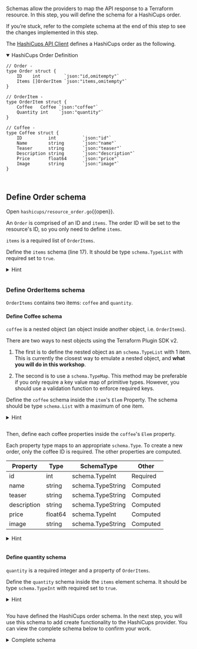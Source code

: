 Schemas allow the providers to map the API response to a Terraform resource. In this step, you will define the schema for a HashiCups order.

If you’re stuck, refer to the complete schema at the end of this step to see the changes implemented in this step.

The [HashiCups API Client](https://github.com/hashicorp-demoapp/hashicups-client-go) defines a HashiCups order as the following.

<details style="padding-bottom: 1em;" open>
<summary>HashiCups Order Definition</summary>

```
// Order -
type Order struct {
	ID    int         `json:"id,omitempty"`
	Items []OrderItem `json:"items,omitempty"`
}

// OrderItem -
type OrderItem struct {
	Coffee   Coffee `json:"coffee"`
	Quantity int    `json:"quantity"`
}

// Coffee -
type Coffee struct {
	ID          int          `json:"id"`
	Name        string       `json:"name"`
	Teaser      string       `json:"teaser"`
	Description string       `json:"description"`
	Price       float64      `json:"price"`
	Image       string       `json:"image"`
}
```
</details>

## Define Order schema

Open `hashicups/resource_order.go`{{open}}.

An `Order` is comprised of an ID and `items`. The order ID will be set to the resource's ID, so you only need to define `items`.

`items` is a required list of `OrderItems`. 

Define the `items` schema (line 17). It should be type `schema.TypeList` with required set to `true`.

<details style="padding-bottom: 1em;">
<summary>Hint</summary>
```
"items": &schema.Schema{
    Type:     schema.TypeList,
    Required: true,
    Elem: &schema.Resource{}
}
```
</details>

### Define OrderItems schema

`OrderItems` contains two items: `coffee` and `quantity`. 

#### Define Coffee schema

`coffee` is a nested object (an object inside another object, i.e. `OrderItems`). 

There are two ways to nest objects using the Terraform Plugin SDK v2.

1. The first is to define the nested object as an `schema.TypeList` with 1 item. This is currently the closest way to emulate a nested object, and **what you will do in this workshop**.

1. The second is to use a `schema.TypeMap`. This method may be preferable if you only require a key value map of primitive types. However, you should use a validation function to enforce required keys.

Define the `coffee` schema inside the `item`'s `Elem` Property. The schema should be type `schema.List` with a maximum of one item.

<details style="padding-bottom: 1em;">
<summary>Hint</summary>

```
items": &schema.Schema{
    Type:     schema.TypeList,
    Required: true,
    Elem: &schema.Resource{
        Schema: map[string]*schema.Schema{
            "coffee": &schema.Schema{
                Type:     schema.TypeList,
                MaxItems: 1,
                Required: true,
                Elem: &schema.Resource{}
            }
        }
    }
}
```
</details>

Then, define each coffee properties inside the `coffee`'s `Elem` property.

Each property type maps to an appropriate `schema.Type`. To create a new order, only the coffee ID is required. The other properties are computed.

| Property    | Type    | SchemaType        | Other    |
| ----------- | ------- | ----------------- | -------- |
| id          | int     | schema.TypeInt    | Required |
| name        | string  | schema.TypeString | Computed |
| teaser      | string  | schema.TypeString | Computed |
| description | string  | schema.TypeString | Computed |
| price       | float64 | schema.TypeInt    | Computed |
| image       | string  | schema.TypeString | Computed |


<details style="padding-bottom: 1em;">
<summary>Hint</summary>

```
"coffee": &schema.Schema{
    Type:     schema.TypeList,
    MaxItems: 1,
    Required: true,
    Elem: &schema.Resource{
       Schema: map[string]*schema.Schema{
           "id": &schema.Schema{
               Type:     schema.TypeInt,
               Required: true,
           },
           "name": &schema.Schema{
               Type:     schema.TypeString,
               Computed: true,
           },
           "teaser": &schema.Schema{
               Type:     schema.TypeString,
               Computed: true,
           },
           "description": &schema.Schema{
               Type:     schema.TypeString,
               Computed: true,
           },
           "price": &schema.Schema{
               Type:     schema.TypeInt,
               Computed: true,
           },
           "image": &schema.Schema{
               Type:     schema.TypeString,
               Computed: true,
           },
       },
    },
},
```
</details>

#### Define quantity schema

`quantity` is a required integer and a property of `OrderItems`.

Define the `quantity` schema inside the `items` element schema. It should be type `schema.TypeInt` with required set to `true`.

<details style="padding-bottom: 1em;">
<summary>Hint</summary>
```
"quantity": &schema.Schema{
    Type:     schema.TypeInt,
    Required: true,
},
```
</details>

You have defined the HashiCups order schema. In the next step, you will use this schema to add create functionality to the HashiCups provider. You can view the complete schema below to confirm your work.

<details style="padding-bottom: 1em;">
<summary>Complete schema</summary>
<br/>
Replace the line `Schema: map[string]*schema.Schema{}`, in your resourceOrder function with the following schema. Notice how the order resource schema resembles the API client's `Order` type.

```
Schema: map[string]*schema.Schema{
  "items": &schema.Schema{
    Type:     schema.TypeList,
    Required: true,
    Elem: &schema.Resource{
      Schema: map[string]*schema.Schema{
        "coffee": &schema.Schema{
          Type:     schema.TypeList,
          MaxItems: 1,
          Required: true,
          Elem: &schema.Resource{
            Schema: map[string]*schema.Schema{
              "id": &schema.Schema{
                Type:     schema.TypeInt,
                Required: true,
              },
              "name": &schema.Schema{
                Type:     schema.TypeString,
                Computed: true,
              },
              "teaser": &schema.Schema{
                Type:     schema.TypeString,
                Computed: true,
              },
              "description": &schema.Schema{
                Type:     schema.TypeString,
                Computed: true,
              },
              "price": &schema.Schema{
                Type:     schema.TypeInt,
                Computed: true,
              },
              "image": &schema.Schema{
                Type:     schema.TypeString,
                Computed: true,
              },
            },
          },
        },
        "quantity": &schema.Schema{
          Type:     schema.TypeInt,
          Required: true,
        },
      },
    },
  },
},
```
</details>